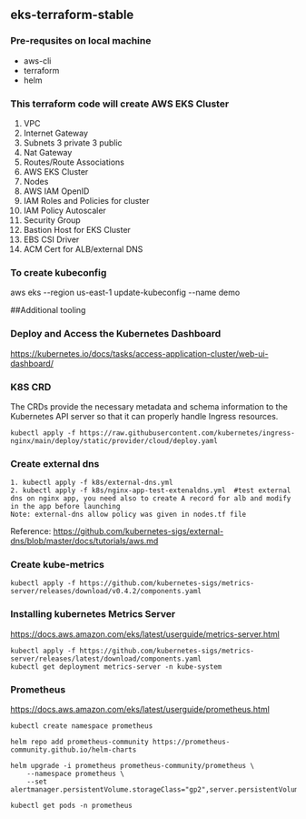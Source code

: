 ## eks-terraform-stable

### Pre-requsites on local machine
- aws-cli
- terraform
- helm

### This terraform code will create AWS EKS Cluster
1. VPC
2. Internet Gateway 
3. Subnets 3 private 3 public
4. Nat Gateway
5. Routes/Route Associations 
6. AWS EKS Cluster
7. Nodes
8. AWS IAM OpenID
9. IAM Roles and  Policies for cluster
10. IAM Policy Autoscaler 
11. Security Group
12. Bastion Host for EKS Cluster
13. EBS CSI Driver 
14. ACM Cert for ALB/external DNS

### To create kubeconfig

aws eks --region us-east-1 update-kubeconfig --name demo

##Additional tooling

### Deploy and Access the Kubernetes Dashboard

https://kubernetes.io/docs/tasks/access-application-cluster/web-ui-dashboard/

### K8S CRD
The CRDs provide the necessary metadata and schema information to the Kubernetes API server so that it can properly handle Ingress resources.
```
kubectl apply -f https://raw.githubusercontent.com/kubernetes/ingress-nginx/main/deploy/static/provider/cloud/deploy.yaml
```
### Create external dns 
```
1. kubectl apply -f k8s/external-dns.yml  
2. kubectl apply -f k8s/nginx-app-test-extenaldns.yml  #test external dns on nginx app, you need also to create A record for alb and modify in the app before launching
Note: external-dns allow policy was given in nodes.tf file 
```
Reference: https://github.com/kubernetes-sigs/external-dns/blob/master/docs/tutorials/aws.md
 ### Create kube-metrics 
 ```
 kubectl apply -f https://github.com/kubernetes-sigs/metrics-server/releases/download/v0.4.2/components.yaml
```
### Installing kubernetes Metrics Server
https://docs.aws.amazon.com/eks/latest/userguide/metrics-server.html
```
kubectl apply -f https://github.com/kubernetes-sigs/metrics-server/releases/latest/download/components.yaml
kubectl get deployment metrics-server -n kube-system
```
### Prometheus 
https://docs.aws.amazon.com/eks/latest/userguide/prometheus.html
```
kubectl create namespace prometheus

helm repo add prometheus-community https://prometheus-community.github.io/helm-charts

helm upgrade -i prometheus prometheus-community/prometheus \
    --namespace prometheus \
    --set alertmanager.persistentVolume.storageClass="gp2",server.persistentVolume.storageClass="gp2"
    
kubectl get pods -n prometheus
```

